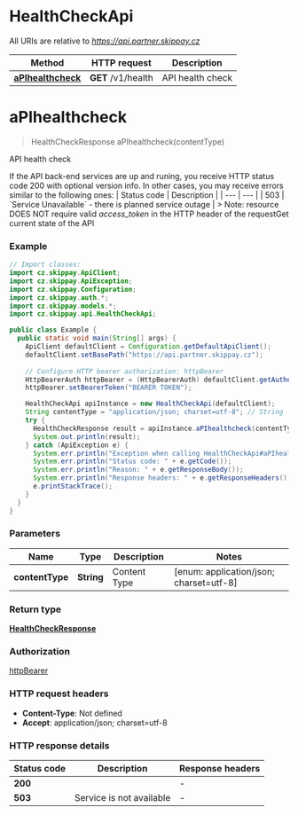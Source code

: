 # HealthCheckApi

All URIs are relative to *https://api.partner.skippay.cz*

| Method | HTTP request | Description |
|------------- | ------------- | -------------|
| [**aPIhealthcheck**](HealthCheckApi.md#aPIhealthcheck) | **GET** /v1/health | API health check |


<a id="aPIhealthcheck"></a>
# **aPIhealthcheck**
> HealthCheckResponse aPIhealthcheck(contentType)

API health check

If the API back-end services are up and runing, you receive HTTP status code 200 with optional version info.  In other cases, you may receive errors similar to the following ones:    | Status code | Description                                             | | ---         | ---                                                     | | 503         | &#x60;Service Unavailable&#x60; - there is planned service outage |  &gt; Note: resource DOES NOT require valid *access_token* in the HTTP header of the requestGet current state of the API

### Example
```java
// Import classes:
import cz.skippay.ApiClient;
import cz.skippay.ApiException;
import cz.skippay.Configuration;
import cz.skippay.auth.*;
import cz.skippay.models.*;
import cz.skippay.api.HealthCheckApi;

public class Example {
  public static void main(String[] args) {
    ApiClient defaultClient = Configuration.getDefaultApiClient();
    defaultClient.setBasePath("https://api.partner.skippay.cz");
    
    // Configure HTTP bearer authorization: httpBearer
    HttpBearerAuth httpBearer = (HttpBearerAuth) defaultClient.getAuthentication("httpBearer");
    httpBearer.setBearerToken("BEARER TOKEN");

    HealthCheckApi apiInstance = new HealthCheckApi(defaultClient);
    String contentType = "application/json; charset=utf-8"; // String | Content Type
    try {
      HealthCheckResponse result = apiInstance.aPIhealthcheck(contentType);
      System.out.println(result);
    } catch (ApiException e) {
      System.err.println("Exception when calling HealthCheckApi#aPIhealthcheck");
      System.err.println("Status code: " + e.getCode());
      System.err.println("Reason: " + e.getResponseBody());
      System.err.println("Response headers: " + e.getResponseHeaders());
      e.printStackTrace();
    }
  }
}
```

### Parameters

| Name | Type | Description  | Notes |
|------------- | ------------- | ------------- | -------------|
| **contentType** | **String**| Content Type | [enum: application/json; charset=utf-8] |

### Return type

[**HealthCheckResponse**](HealthCheckResponse.md)

### Authorization

[httpBearer](../README.md#httpBearer)

### HTTP request headers

 - **Content-Type**: Not defined
 - **Accept**: application/json; charset=utf-8

### HTTP response details
| Status code | Description | Response headers |
|-------------|-------------|------------------|
| **200** |  |  -  |
| **503** | Service is not available |  -  |

